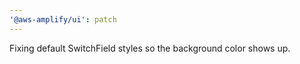 ```yaml
---
'@aws-amplify/ui': patch
---
```


Fixing default SwitchField styles so the background color shows up.
